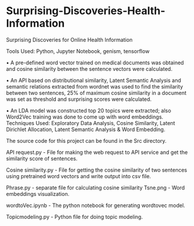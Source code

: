 # Surprising-Discoveries-Health-Information
Surprising Discoveries for Online Health Information

Tools Used: Python, Jupyter Notebook, genism, tensorflow 

• A pre-defined word vector trained on medical documents was obtained and cosine similarity between the sentence vectors were calculated.

• An API based on distributional similarity, Latent Semantic Analysis and semantic relations extracted from wordnet was used to find the similarity between two sentences, 25% of maximum cosine similarity in a document was set as threshold and surprising scores were calculated.

• An LDA model was constructed top 20 topics were extracted; also Word2Vec training was done to come up with word embeddings.
Techniques Used: Exploratory Data Analysis, Cosine Similarity, Latent Dirichlet Allocation, Latent Semantic Analysis & Word Embedding.

The source code for this project can be found in the Src directory.

API request.py - File for making the web request to API service and get the similarity score of sentences.

Cosine similarity.py - File for getting the cosine similarity of two sentences using pretrained word vectors and write output into csv file.

Phrase.py - separate file for calculating cosine similarity Tsne.png - Word embeddings visualization.

wordtoVec.ipynb - The python notebook for generating wordtovec model.

Topicmodeling.py - Python file for doing topic modeling.
